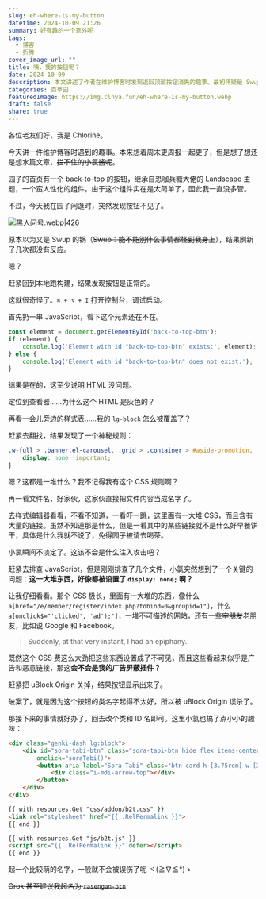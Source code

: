 ```yaml
---
slug: eh-where-is-my-button
datetime: 2024-10-09 21:26
summary: 好有趣的一个意外呢
tags:
  - 博客
  - 折腾
cover_image_url: ""
title: 咦，我的按钮呢？
date: 2024-10-09
description: 本文讲述了作者在维护博客时发现返回顶部按钮消失的趣事。最初怀疑是 Swup 插件的问题，但经过本地测试和调试后，发现按钮实际上存在于 HTML 中，只是被 CSS 隐藏了。进一步检查后，发现是广告屏蔽插件 uBlock Origin 误将按钮的类名当成广告或恶意链接的一部分隐藏了。最后，作者通过更改按钮的类名和 ID 解决了问题，并为此取了一个更具趣味性的名字，以避免未来被误识别。
categories: 百草园
featuredImage: https://img.clnya.fun/eh-where-is-my-button.webp
draft: false
share: true
---
```

各位老友们好，我是 Chlorine。

今天讲一件维护博客时遇到的趣事。本来想着周末更周报一起更了，但是想了想还是想水篇文章，~~拦不住的小氯酱呢~~。

园子的首页有一个 back-to-top 的按钮，继承自恐咖兵糖大佬的 Landscape 主题，一个蛮人性化的组件。由于这个组件实在是太简单了，因此我一直没多管。

不过，今天我在园子闲逛时，突然发现按钮不见了。

![黑人问号.webp|426](https://img.clnya.fun/emoji/EMJ-confused.webp)

原本以为又是 Swup 的锅（~~Swup：能不能别什么事情都怪到我身上~~），结果刷新了几次都没有反应。

嗯？

赶紧回到本地跑构建，结果发现按钮是正常的。

这就很奇怪了。`⌘ + ⌥ + I` 打开控制台，调试启动。

首先扔一串 JavaScript，看下这个元素还在不在。

```js
const element = document.getElementById('back-to-top-btn');
if (element) {
    console.log('Element with id "back-to-top-btn" exists:', element);
} else {
    console.log('Element with id "back-to-top-btn" does not exist.');
}
```

结果是在的，这至少说明 HTML 没问题。

定位到查看器……为什么这个 HTML 是灰色的？

再看一会儿旁边的样式表……我的 `lg-block` 怎么被覆盖了？

赶紧去翻找，结果发现了一个神秘规则：

```css
.w-full > .banner.el-carousel, .grid > .container > #aside-promotion, .flex-row > #propagandaLeft, .flex-row > #propagandaRight, .link > .image[src*=".qhimg.com/"], .back-to-top-wrapper, #back-to-top-btn, .back-to-top-btn {
	display: none !important;
}
```

嗯？这都是一堆什么？我不记得我有这个 CSS 规则啊？

再一看文件名，好家伙，这家伙直接把文件内容当成名字了。

去样式编辑器看看，不看不知道，一看吓一跳，这里面有一大堆 CSS，而且含有大量的链接。虽然不知道那是什么，但是一看其中的某些链接就不是什么好早餐饼干，具体是什么我就不说了，免得园子被请去喝茶。

小氯瞬间不淡定了。这该不会是什么注入攻击吧？

赶紧去排查 JavaScript，但是刚刚排查了几个文件，小氯突然想到了一个关键的问题：**这一大堆东西，好像都被设置了 `display: none;` 啊？**

让我仔细看看。那个 CSS 极长，里面有一大堆的东西，像什么 `a[href="/e/member/register/index.php?tobind=0&groupid=1"]`，什么 `a[onclick$="'clicked', 'ad');"]`，一堆不可描述的网站，还有一些~~牢朋友~~老朋友，比如说 Google 和 Facebook。

> Suddenly, at that very instant, I had an epiphany.

既然这个 CSS 费这么大劲把这些东西设置成了不可见，而且这些看起来似乎是广告和恶意链接，那这**会不会是我的广告屏蔽插件？**

赶紧把 uBlock Origin 关掉，结果按钮显示出来了。

破案了，就是因为这个按钮的类名字起得不太好，所以被 uBlock Origin 误杀了。

那接下来的事情就好办了，回去改个类和 ID 名即可。这里小氯也搞了点小小的趣味：

```html
<div class="genki-dash lg:block">
    <div id="sora-tabi-btn" class="sora-tabi-btn hide flex items-center rounded-2xl overflow-hidden transition"
        onclick="soraTabi()">
        <button aria-label="Sora Tabi" class="btn-card h-[3.75rem] w-[3.75rem] border-none">
            <div class="i-mdi-arrow-top"></div>
        </button>
    </div>
</div>

{{ with resources.Get "css/addon/b2t.css" }}
<link rel="stylesheet" href="{{ .RelPermalink }}">
{{ end }}

{{ with resources.Get "js/b2t.js" }}
<script src="{{ .RelPermalink }}" defer></script>
{{ end }}
```

起一个比较萌的名字，一般就不会被误伤了呢 ヾ(≧∇≦*)ゝ

~~Grok 甚至建议我起名为 `rasengan-btn`~~
